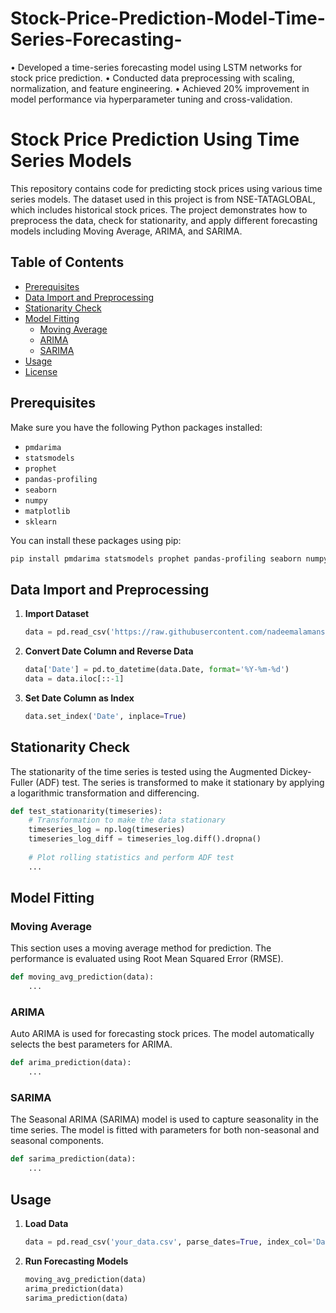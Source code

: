 # Stock-Price-Prediction-Model-Time-Series-Forecasting-
• Developed a time-series forecasting model using LSTM networks for stock price prediction.  • Conducted data preprocessing with scaling, normalization, and feature engineering.  • Achieved 20% improvement in model performance via hyperparameter tuning and cross-validation. 
# Stock Price Prediction Using Time Series Models

This repository contains code for predicting stock prices using various time series models. The dataset used in this project is from NSE-TATAGLOBAL, which includes historical stock prices. The project demonstrates how to preprocess the data, check for stationarity, and apply different forecasting models including Moving Average, ARIMA, and SARIMA.

## Table of Contents

- [Prerequisites](#prerequisites)
- [Data Import and Preprocessing](#data-import-and-preprocessing)
- [Stationarity Check](#stationarity-check)
- [Model Fitting](#model-fitting)
  - [Moving Average](#moving-average)
  - [ARIMA](#arima)
  - [SARIMA](#sarima)
- [Usage](#usage)
- [License](#license)

## Prerequisites

Make sure you have the following Python packages installed:

- `pmdarima`
- `statsmodels`
- `prophet`
- `pandas-profiling`
- `seaborn`
- `numpy`
- `matplotlib`
- `sklearn`

You can install these packages using pip:

```bash
pip install pmdarima statsmodels prophet pandas-profiling seaborn numpy matplotlib sklearn
```

## Data Import and Preprocessing

1. **Import Dataset**

   ```python
   data = pd.read_csv('https://raw.githubusercontent.com/nadeemalamansari/Stock-Price-Prediction-Model-Time-Series-Forecasting-/main/NSE-TATAGLOBAL.csv')
   ```

2. **Convert Date Column and Reverse Data**

   ```python
   data['Date'] = pd.to_datetime(data.Date, format='%Y-%m-%d')
   data = data.iloc[::-1]
   ```

3. **Set Date Column as Index**

   ```python
   data.set_index('Date', inplace=True)
   ```

## Stationarity Check

The stationarity of the time series is tested using the Augmented Dickey-Fuller (ADF) test. The series is transformed to make it stationary by applying a logarithmic transformation and differencing.

```python
def test_stationarity(timeseries):
    # Transformation to make the data stationary
    timeseries_log = np.log(timeseries)
    timeseries_log_diff = timeseries_log.diff().dropna()
    
    # Plot rolling statistics and perform ADF test
    ...
```

## Model Fitting

### Moving Average

This section uses a moving average method for prediction. The performance is evaluated using Root Mean Squared Error (RMSE).

```python
def moving_avg_prediction(data):
    ...
```

### ARIMA

Auto ARIMA is used for forecasting stock prices. The model automatically selects the best parameters for ARIMA.

```python
def arima_prediction(data):
    ...
```

### SARIMA

The Seasonal ARIMA (SARIMA) model is used to capture seasonality in the time series. The model is fitted with parameters for both non-seasonal and seasonal components.

```python
def sarima_prediction(data):
    ...
```

## Usage

1. **Load Data**

   ```python
   data = pd.read_csv('your_data.csv', parse_dates=True, index_col='Date')
   ```

2. **Run Forecasting Models**

   ```python
   moving_avg_prediction(data)
   arima_prediction(data)
   sarima_prediction(data)
   ```

